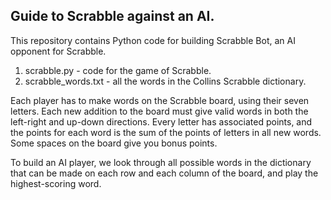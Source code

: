
Guide to Scrabble against an AI.
--------------------------------------

This repository contains Python code for building Scrabble Bot, an AI opponent for Scrabble.

1) scrabble.py - code for the game of Scrabble. 
2) scrabble_words.txt - all the words in the Collins Scrabble dictionary. 

Each player has to make words on the Scrabble board, using their seven letters. Each new addition to the board must give valid words in both the left-right and up-down directions. Every letter has associated points, and the points for each word is the sum of the points of letters in all new words. Some spaces on the board give you bonus points.

To build an AI player, we look through all possible words in the dictionary that can be made on each row and each column of the board, and play the highest-scoring word. 




